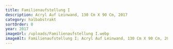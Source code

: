 ```yaml
---
title: Familienaufstellung I
description: Acryl Auf Leinwand, 130 Cm X 90 Cm, 2017
category: halbabstrakt
sortOrder: 0
year: 2017
imageUrl: /uploads/Familienaufstellung I.webp
imageAlt: Familienaufstellung I; Acryl Auf Leinwand, 130 Cm X 90 Cm, 2017
---
```

